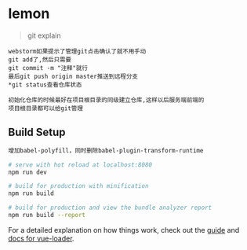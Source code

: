 # lemon

> git explain
```
webstorm如果提示了管理git点击确认了就不用手动
git add了,然后只需要
git commit -m "注释"就行
最后git push origin master推送到远程分支
*git status查看仓库状态
```

```
初始化仓库的时候最好在项目根目录的同级建立仓库,这样以后服务端前端的
项目根目录都可以给git管理
```
## Build Setup

``` bash
增加babel-polyfill，同时删除babel-plugin-transform-runtime

# serve with hot reload at localhost:8080
npm run dev

# build for production with minification
npm run build

# build for production and view the bundle analyzer report
npm run build --report
```

For a detailed explanation on how things work, check out the [guide](http://vuejs-templates.github.io/webpack/) and [docs for vue-loader](http://vuejs.github.io/vue-loader).
